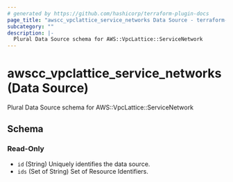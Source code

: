 ```yaml
---
# generated by https://github.com/hashicorp/terraform-plugin-docs
page_title: "awscc_vpclattice_service_networks Data Source - terraform-provider-awscc"
subcategory: ""
description: |-
  Plural Data Source schema for AWS::VpcLattice::ServiceNetwork
---
```


# awscc_vpclattice_service_networks (Data Source)

Plural Data Source schema for AWS::VpcLattice::ServiceNetwork



<!-- schema generated by tfplugindocs -->
## Schema

### Read-Only

- `id` (String) Uniquely identifies the data source.
- `ids` (Set of String) Set of Resource Identifiers.
